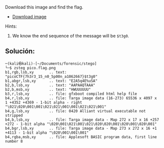 Download this image and find the flag.

- [Download image](https://artifacts.picoctf.net/c/216/pico.flag.png)

Hints:
1. We know the end sequence of the message will be `$t3g0`.

## Solución:
```
─(kali㉿kali)-[~/Documents/forensic/stego]
└─$ zsteg pico.flag.png 
b1,rgb,lsb,xy       .. text: "picoCTF{7h3r3_15_n0_5p00n_a1062667}$t3g0"
b1,abgr,lsb,xy      .. text: "E2A5q4E%uSA"
b2,b,lsb,xy         .. text: "AAPAAQTAAA"
b2,b,msb,xy         .. text: "HWUUUUUU"
b3,r,lsb,xy         .. file: gfxboot compiled html help file
b4,r,lsb,xy         .. file: Targa image data (16-273) 65536 x 4097 x 1 +4352 +4369 - 1-bit alpha - right "\021\020\001\001\021\021\001\001\021\021\001"                                                                                                                  
b4,g,lsb,xy         .. file: 0420 Alliant virtual executable not stripped
b4,b,lsb,xy         .. file: Targa image data - Map 272 x 17 x 16 +257 +272 - 1-bit alpha "\020\001\021\001\021\020\020\001\020\001\020\001"                                                                                                                              
b4,bgr,lsb,xy       .. file: Targa image data - Map 273 x 272 x 16 +1 +4113 - 1-bit alpha "\020\001\001\001"
b4,rgba,msb,xy      .. file: Applesoft BASIC program data, first line number 8

```